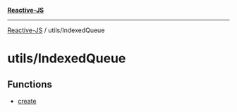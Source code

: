[**Reactive-JS**](../../README.md)

***

[Reactive-JS](../../README.md) / utils/IndexedQueue

# utils/IndexedQueue

## Functions

- [create](functions/create.md)
